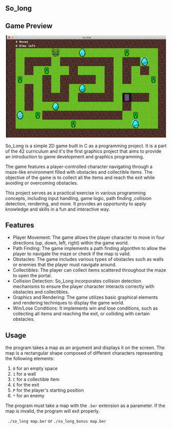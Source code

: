 ## So_long

## Game Preview
<div id="header" align="center">
  <img src="./solong_42/fps/so_long_gif.gif" width="500"/>
</div>

So_Long is a simple 2D game built in C as a programming project. It is a part of the 42 curriculum and it's the first graphics project that aims to provide an introduction to game development and graphics programming.

The game features a player-controlled character navigating through a maze-like environment filled with obstacles and collectible items. The objective of the game is to collect all the items and reach the exit while avoiding or overcoming obstacles.

This project serves as a practical exercise in various programming concepts, including input handling, game logic, path finding ,collision detection, rendering, and more. It provides an opportunity to apply knowledge and skills in a fun and interactive way.

## Features

- Player Movement: The game allows the player character to move in four directions (up, down, left, right) within the game world.
- Path Finding: The game implements a path finding algorithm to allow the player to navigate the maze or check if the map is valid.
- Obstacles: The game includes various types of obstacles such as walls or enemies that the player must navigate around.
- Collectibles: The player can collect items scattered throughout the maze to open the portal.
- Collision Detection: So_Long incorporates collision detection mechanisms to ensure the player character interacts correctly with obstacles and collectibles.
- Graphics and Rendering: The game utilizes basic graphical elements and rendering techniques to display the game world.
- Win/Lose Conditions: It implements win and lose conditions, such as collecting all items and reaching the exit, or colliding with certain obstacles.

## Usage
the program takes a map as an argument and displays it on the screen. The map is a rectangular shape composed of different characters representing the following elements:
1. `0` for an empty space
2. `1` for a wall
3. `C` for a collectible item
4. `E` for the exit
5. `P` for the player's starting position
6. `*` for an enemy

The program must take a map with the `.ber` extension as a parameter. If the map is invalid, the program will exit properly.

` ./so_long map.ber` or `./so_long_bonus map.ber`
